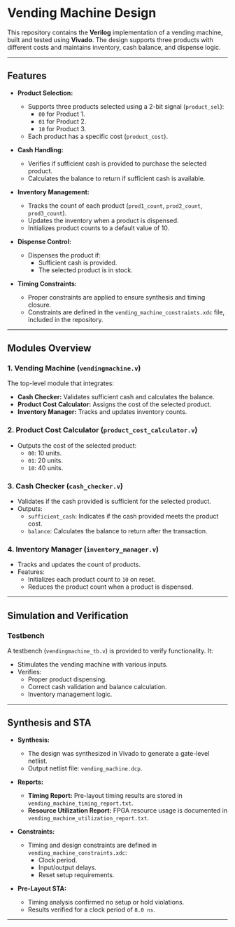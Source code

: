 # Vending Machine Design

This repository contains the **Verilog** implementation of a vending machine, built and tested using **Vivado**. The design supports three products with different costs and maintains inventory, cash balance, and dispense logic.

---

## Features

- **Product Selection:**
  - Supports three products selected using a 2-bit signal (`product_sel`): 
    - `00` for Product 1.
    - `01` for Product 2.
    - `10` for Product 3.
  - Each product has a specific cost (`product_cost`).

- **Cash Handling:**
  - Verifies if sufficient cash is provided to purchase the selected product.
  - Calculates the balance to return if sufficient cash is available.

- **Inventory Management:**
  - Tracks the count of each product (`prod1_count`, `prod2_count`, `prod3_count`).
  - Updates the inventory when a product is dispensed.
  - Initializes product counts to a default value of 10.

- **Dispense Control:**
  - Dispenses the product if:
    - Sufficient cash is provided.
    - The selected product is in stock.

- **Timing Constraints:**
  - Proper constraints are applied to ensure synthesis and timing closure.
  - Constraints are defined in the `vending_machine_constraints.xdc` file, included in the repository.

---

## Modules Overview

### 1. Vending Machine (`vendingmachine.v`)
The top-level module that integrates:
- **Cash Checker:** Validates sufficient cash and calculates the balance.
- **Product Cost Calculator:** Assigns the cost of the selected product.
- **Inventory Manager:** Tracks and updates inventory counts.

### 2. Product Cost Calculator (`product_cost_calculator.v`)
- Outputs the cost of the selected product:
  - `00`: 10 units.
  - `01`: 20 units.
  - `10`: 40 units.

### 3. Cash Checker (`cash_checker.v`)
- Validates if the cash provided is sufficient for the selected product.
- Outputs:
  - `sufficient_cash`: Indicates if the cash provided meets the product cost.
  - `balance`: Calculates the balance to return after the transaction.

### 4. Inventory Manager (`inventory_manager.v`)
- Tracks and updates the count of products.
- Features:
  - Initializes each product count to `10` on reset.
  - Reduces the product count when a product is dispensed.

---

## Simulation and Verification

### Testbench
A testbench (`vendingmachine_tb.v`) is provided to verify functionality. It:
- Stimulates the vending machine with various inputs.
- Verifies:
  - Proper product dispensing.
  - Correct cash validation and balance calculation.
  - Inventory management logic.

---

## Synthesis and STA

- **Synthesis:**  
  - The design was synthesized in Vivado to generate a gate-level netlist.
  - Output netlist file: `vending_machine.dcp`.

- **Reports:**
  - **Timing Report:** Pre-layout timing results are stored in `vending_machine_timing_report.txt`.
  - **Resource Utilization Report:** FPGA resource usage is documented in `vending_machine_utilization_report.txt`.

- **Constraints:**
  - Timing and design constraints are defined in `vending_machine_constraints.xdc`:
    - Clock period.
    - Input/output delays.
    - Reset setup requirements.

- **Pre-Layout STA:**  
  - Timing analysis confirmed no setup or hold violations.
  - Results verified for a clock period of `8.0 ns`.

---
